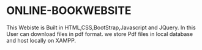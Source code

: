 # ONLINE-BOOKWEBSITE
This Webiste is Built in HTML,CSS,BootStrap,Javascript and JQuery.
In this User can download files in pdf format.
we store Pdf files in local database and host locally on XAMPP.
